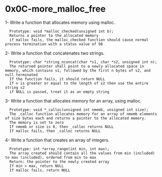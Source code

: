 # 0x0C-more_malloc_free

1- Write a function that allocates memory using malloc.

      Prototype: void *malloc_checked(unsigned int b);
      Returns a pointer to the allocated memory
      if malloc fails, the malloc_checked function should cause normal process termination with a status value of 98

2- Write a function that concatenates two strings.

      Prototype: char *string_nconcat(char *s1, char *s2, unsigned int n);
      The returned pointer shall point to a newly allocated space in memory, which contains s1, followed by the first n bytes of s2, and null terminated
      If the function fails, it should return NULL
      If n is greater or equal to the length of s2 then use the entire string s2
      if NULL is passed, treat it as an empty string
 
3- Write a function that allocates memory for an array, using malloc.

      Prototype: void *_calloc(unsigned int nmemb, unsigned int size);
      The _calloc function allocates memory for an array of nmemb elements of size bytes each and returns a pointer to the allocated memory.
      The memory is set to zero
      If nmemb or size is 0, then _calloc returns NULL
      If malloc fails, then _calloc returns NULL

4- Write a function that creates an array of integers.

      Prototype: int *array_range(int min, int max);
      The array created should contain all the values from min (included) to max (included), ordered from min to max
      Return: the pointer to the newly created array
      If min > max, return NULL
      If malloc fails, return NULL
